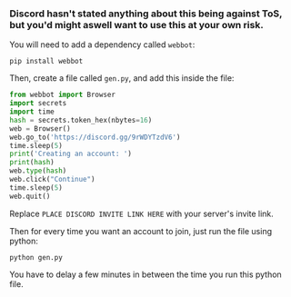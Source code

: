 ### Discord hasn't stated anything about this being against ToS, but you'd might aswell want to use this at your own risk.

You will need to add a dependency called `webbot`:

`pip install webbot`

Then, create a file called `gen.py`, and add this inside the file:
```py
from webbot import Browser
import secrets
import time
hash = secrets.token_hex(nbytes=16)
web = Browser()
web.go_to('https://discord.gg/9rWDYTzdV6')
time.sleep(5)
print('Creating an account: ')
print(hash)
web.type(hash)
web.click("Continue")
time.sleep(5)
web.quit()

```
Replace `PLACE DISCORD INVITE LINK HERE` with your server's invite link.

Then for every time you want an account to join, just run the file using python:

`python gen.py`

You have to delay a few minutes in between the time you run this python file.
